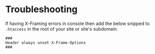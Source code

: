 # Troubleshooting

If having X-Framing errors in console then add the below snipped to `.htaccess` in the root of your site or site's subdomain.

```
###
Header always unset X-Frame-Options
###
```